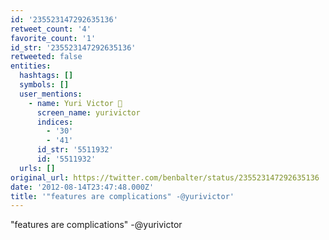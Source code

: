 ```yaml
---
id: '235523147292635136'
retweet_count: '4'
favorite_count: '1'
id_str: '235523147292635136'
retweeted: false
entities:
  hashtags: []
  symbols: []
  user_mentions:
    - name: Yuri Victor 🖤
      screen_name: yurivictor
      indices:
        - '30'
        - '41'
      id_str: '5511932'
      id: '5511932'
  urls: []
original_url: https://twitter.com/benbalter/status/235523147292635136
date: '2012-08-14T23:47:48.000Z'
title: '"features are complications" -@yurivictor'
---
```


"features are complications" -@yurivictor